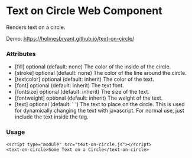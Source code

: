 # Text on Circle Web Component

Renders text on a circle.

Demo: https://holmesbryant.github.io/text-on-circle/

### Attributes
* [fill] optional (default: none) The color of the inside of the circle.
* [stroke] optional (default: none) The color of the line around the circle.
* [textcolor] optional (default: inherit) The color of the text.
* [font] optional (default: inherit) The text font.
* [fontsize] optional (default: inherit) The size of the text.
* [fontweight] optional (default: inherit) The weight of the text.
* [text] optional (default: ' ') The text to place on the circle. This is used for dynamically changing the text with javascript. For normal use, just include the text inside the tag.

### Usage

    <script type="module" src="text-on-circle.js"></script>
    <text-on-circle>Some Text on a Circle</text-on-circle>
